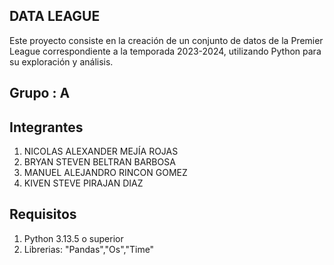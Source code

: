 ## DATA LEAGUE

Este proyecto consiste en la creación de un conjunto de datos de la Premier League correspondiente a la temporada 2023-2024, utilizando Python para su exploración y análisis.

## Grupo : A

## Integrantes
1. NICOLAS ALEXANDER MEJÍA ROJAS
2. BRYAN STEVEN BELTRAN BARBOSA
3. MANUEL ALEJANDRO RINCON GOMEZ
4. KIVEN STEVE PIRAJAN DIAZ

## Requisitos
1. Python 3.13.5 o superior
2. Librerias: "Pandas","Os","Time"

